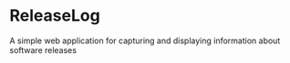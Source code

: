 ReleaseLog
==========

A simple web application for capturing and displaying information about software releases 
